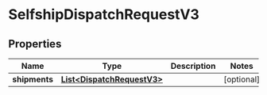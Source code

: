 
# SelfshipDispatchRequestV3

## Properties
Name | Type | Description | Notes
------------ | ------------- | ------------- | -------------
**shipments** | [**List&lt;DispatchRequestV3&gt;**](DispatchRequestV3.md) |  |  [optional]



